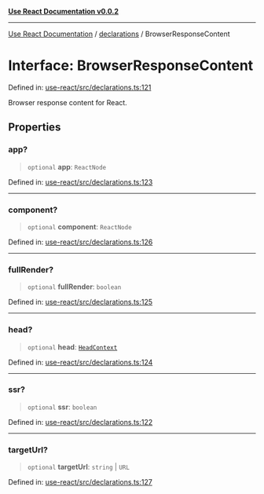 [**Use React Documentation v0.0.2**](../../README.md)

***

[Use React Documentation](../../modules.md) / [declarations](../README.md) / BrowserResponseContent

# Interface: BrowserResponseContent

Defined in: [use-react/src/declarations.ts:121](https://github.com/stonemjs/use-react/blob/50c96852bd65a75b7f2a00786393fb0c90af6da8/src/declarations.ts#L121)

Browser response content for React.

## Properties

### app?

> `optional` **app**: `ReactNode`

Defined in: [use-react/src/declarations.ts:123](https://github.com/stonemjs/use-react/blob/50c96852bd65a75b7f2a00786393fb0c90af6da8/src/declarations.ts#L123)

***

### component?

> `optional` **component**: `ReactNode`

Defined in: [use-react/src/declarations.ts:126](https://github.com/stonemjs/use-react/blob/50c96852bd65a75b7f2a00786393fb0c90af6da8/src/declarations.ts#L126)

***

### fullRender?

> `optional` **fullRender**: `boolean`

Defined in: [use-react/src/declarations.ts:125](https://github.com/stonemjs/use-react/blob/50c96852bd65a75b7f2a00786393fb0c90af6da8/src/declarations.ts#L125)

***

### head?

> `optional` **head**: [`HeadContext`](HeadContext.md)

Defined in: [use-react/src/declarations.ts:124](https://github.com/stonemjs/use-react/blob/50c96852bd65a75b7f2a00786393fb0c90af6da8/src/declarations.ts#L124)

***

### ssr?

> `optional` **ssr**: `boolean`

Defined in: [use-react/src/declarations.ts:122](https://github.com/stonemjs/use-react/blob/50c96852bd65a75b7f2a00786393fb0c90af6da8/src/declarations.ts#L122)

***

### targetUrl?

> `optional` **targetUrl**: `string` \| `URL`

Defined in: [use-react/src/declarations.ts:127](https://github.com/stonemjs/use-react/blob/50c96852bd65a75b7f2a00786393fb0c90af6da8/src/declarations.ts#L127)
